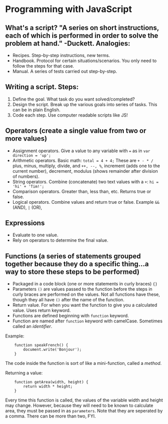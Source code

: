 # Programming with JavaScript
## What's a script? "A series on short instructions, each of which is performed in order to solve the problem at hand." -Duckett. Analogies:
+ Recipes. Step-by-step instructions, new terms.
+ Handbook. Protocol for certain situations/scenarios. You only need to follow the steps for that case.
+ Manual. A series of tests carried out step-by-step.

## Writing a script. Steps:

1. Define the goal. What task do you want solved/completed? 
2. Design the script. Break up the various goals into series of tasks. This can be in plain English. 
3. Code each step. Use computer readable scripts like JS! 

## Operators (create a single value from two or more values)

+ Assignment operators. Give a value to any variable with `=` as in `var direction = 'up';`
+ Arithmetic operators. Basic math: `total = 4 + 4;` These are `+ - * /` plus, minus, multiply, divide, and `++, --, %`, increment (adds one to the current number), decrement, modulus (shows remainder after division of numbers). 
+ String operators. Combine (concatenate) two text values with a `+`: `hi = 'hi' + 'Tim!';`
+ Comparison operators. Greater than, less than, etc. Returns true or false. 
+ Logical operators. Combine values and return true or false. Example `&&` (AND), `|` (OR),  

## Expressions 
+ Evaluate to one value.
+ Rely on operators to determine the final value. 

## Functions (a series of statements grouped together because they do a specific thing...a way to store these steps to be performed)
+ Packaged in a code block (one or more statements in curly braces) `{}` 
+ Parameters `()` are values passed to the function before the steps in curly braces are performed on the values. Not all functions have these, though they all have `()` after the name of the function.  
+ Return value. For when you want the function to give you a calculated value. Uses return keyword. 
+ Functions are defined beginning with `function` keyword.
+ Function are named after `function` keyword with camelCase. Sometimes called an <i>identifier</i>.

Example: 

        function speakFrench() {
            document.write('Bonjour');
        }      

The code inside the function is sort of like a mini-function, called a <i>method</i>. 

Returning a value:<br>

        function getArea(width, height) {
            return width * height;
        }

Every time this function is called, the values of the variable width and height may change. However, because they will need to be known to calculate area, they must be passed in as `parameters`. Note that they are seperated by a comma. There can be more than two, FYI. 